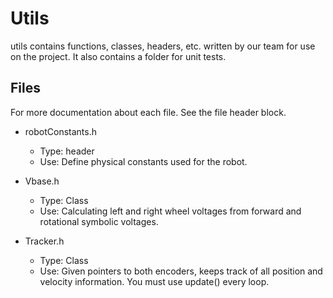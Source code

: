 # Utils
utils contains functions, classes, headers, etc. written by our team for use on the project. It also contains a folder for unit tests.

## Files
For more documentation about each file. See the file header block.
- robotConstants.h
  - Type: header
  - Use: Define physical constants used for the robot.

- Vbase.h
  - Type: Class
  - Use: Calculating left and right wheel voltages from forward and rotational symbolic voltages.

- Tracker.h
  - Type: Class
  - Use: Given pointers to both encoders, keeps track of all position and velocity information. You must use update() every loop.